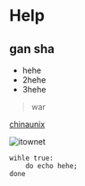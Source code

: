 # Help
## gan sha

* hehe
* 2hehe
* 3hehe

> war

[chinaunix](http://www.chinaunix.net)

![itownet](http://www.itownet.com/images/logo.gif)

	wihle true:
		do echo hehe;
	done 
